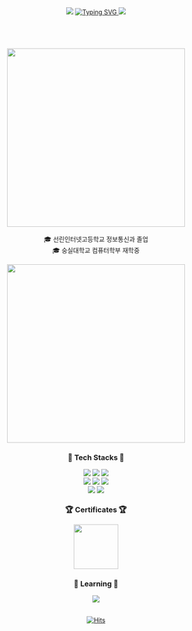 <header>
  <div align="center">
    <img src="https://capsule-render.vercel.app/api?type=waving&color=0:E34C26,10:DA5B0B,30:C6538C,75:3572A5,100:A371F7&height=120&animation=fadeIn&section=header&fontAlign=70">
    <a href="https://git.io/typing-svg">
      <img alt="Typing SVG" src="https://readme-typing-svg.demolab.com?font=Satisfy&size=40&pause=1000&color=F7F7F7&background=FFFFFF00&center=true&vCenter=true&random=true&width=435&lines=Scanf-s+(SULLUNG)"/>
    </a>
    <img src="https://capsule-render.vercel.app/api?type=waving&color=0:E34C26,10:DA5B0B,30:C6538C,75:3572A5,100:A371F7&height=120&animation=fadeIn&section=footer&fontAlign=70">
  </div>
</header>

<div align="center">
  <br>
  <img src="http://mazassumnida.wtf/api/v2/generate_badge?boj=calzone0404" width="400"/>
  <br>
  
  <br>
  🎓 선린인터넷고등학교 정보통신과 졸업
  <br>
  🎓 숭실대학교 컴퓨터학부 재학중
  <br>

  <br>
  <img src="https://github-readme-stats.vercel.app/api?username=Scanf-s&show_icons=true&theme=radical" width="400"/>
  </br>

  ### :wrench: Tech Stacks :wrench:
  <div align="center">
    <img src="https://img.shields.io/badge/C-A8B9CC?style=for-the-badge&logo=C&logoColor=white"/>
    <img src="https://img.shields.io/badge/Python-3776AB?style=for-the-badge&logo=Python&logoColor=white"/>
    <img src="https://img.shields.io/badge/Java-007396?style=for-the-badge&logo=openjdk&logoColor=white"/>
    <br>
    <img src="https://img.shields.io/badge/Android-3DDC84?style=for-the-badge&logo=Android&logoColor=white"/>
    <img src="https://img.shields.io/badge/Flask-000000?style=for-the-badge&logo=flask&logoColor=white"/>
    <img src="https://img.shields.io/badge/Django-092E20?style=for-the-badge&logo=django&logoColor=white"/>
    <br>
    <img src="https://img.shields.io/badge/AWS-232F3E?style=for-the-badge&logo=amazonaws&logoColor=white"/>
    <img src="https://img.shields.io/badge/Docker-2496ED?style=for-the-badge&logo=Docker&logoColor=white"/>
  </div>

  ### :trophy: Certificates :trophy:
  <div align="center">
    <img src="https://github.com/user-attachments/assets/e6ec2e02-c646-4fcb-b627-e8604b8c454d" width=100px height=100px/>
  </div>

  ### :scroll: Learning :scroll:

  <div align="center">
    <img src="https://img.shields.io/badge/Spring-6DB33F?style=for-the-badge&logo=spring&logoColor=white"/>
  </div>

  <br>
  
  [![Hits](https://hits.seeyoufarm.com/api/count/incr/badge.svg?url=https%3A%2F%2Fgithub.com%2FScanf-s&count_bg=%2379C83D&title_bg=%23555555&icon=&icon_color=%23E7E7E7&title=hits&edge_flat=false)](https://hits.seeyoufarm.com)
  
  <br>
  
</div>
